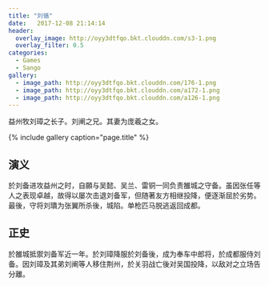 ```yaml
---
title: "刘循"
date:   2017-12-08 21:14:14
header:
  overlay_image: http://oyy3dtfqo.bkt.clouddn.com/s3-1.png
  overlay_filter: 0.5
categories:
  - Games
  - Sango
gallery:
  - image_path: http://oyy3dtfqo.bkt.clouddn.com/176-1.png
  - image_path: http://oyy3dtfqo.bkt.clouddn.com/a172-1.png
  - image_path: http://oyy3dtfqo.bkt.clouddn.com/a126-1.png
---
```


益州牧刘璋之长子。刘阐之兄。其妻为庞羲之女。

{% include gallery caption="page.title" %}

## 演义

於刘备进攻益州之时，自願与吴懿、吴兰、雷铜一同负责雒城之守备。虽因张任等人之表现卓越，故得以屡次击退刘备军，但随著友方相继投降，便逐渐屈於劣势。最後，守将刘璝为张翼所杀後，城陷。单枪匹马脱逃返回成都。

## 正史

於雒城抵禦刘备军近一年。於刘璋降服於刘备後，成为奉车中郎将，於成都服侍刘备。因刘璋及其弟刘阐等人移住荆州，於关羽战亡後对吴国投降，以敌对之立场告分離。